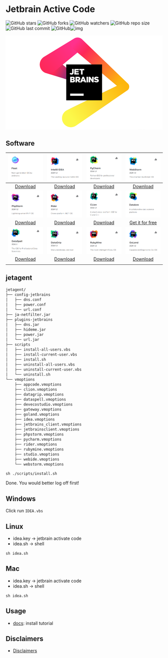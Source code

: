 # Jetbrain Active Code

![GitHub stars](https://img.shields.io/github/stars/duyplus/jetbrain-active) ![GitHub forks](https://img.shields.io/github/forks/duyplus/jetbrain-active) ![GitHub watchers](https://img.shields.io/github/watchers/duyplus/jetbrain-active) ![GitHub repo size](https://img.shields.io/github/repo-size/duyplus/jetbrain-active.svg) ![GitHub last commit](https://img.shields.io/github/last-commit/duyplus/jetbrain-active) ![GitHub](https://img.shields.io/github/license/duyplus/jetbrain-active.svg?style=flat-square)![img](https://hits.dwyl.com/duyplus/jetbrain-active.svg)

![](./img/JetBrains.png)

## Software
|                   ![](./img/Fleet.png)                    |                   ![](./img/IDEA.png)                    |                 ![](./img/Pycharm.png)                  |                  ![](./img/WebStom.png)                  |
| :-------------------------------------------------------: | :------------------------------------------------------: | :-----------------------------------------------------: | :------------------------------------------------------: |
|  [Download](https://www.jetbrains.com/pycharm/download/)  |   [Download](https://www.jetbrains.com/idea/download/)   | [Download](https://www.jetbrains.com/pycharm/download/) | [Download](https://www.jetbrains.com/webstorm/download/) |
|                  ![](./img/PhpStorm.png)                  |                   ![](./img/Rider.png)                   |                  ![](./img/Clion.png)                   |                 ![](./img/Datalore.png)                  |
| [Download](https://www.jetbrains.com/phpstorm/download/)  |  [Download](https://www.jetbrains.com/rider/download/)   |  [Download](https://www.jetbrains.com/clion/download/)  |  [Get it for free](https://www.jetbrains.com/datalore/)  |
|                 ![](./img/DataSpell.png)                  |                 ![](./img/DataGrip.png)                  |                 ![](./img/RubyMine.png)                 |                  ![](./img/GoLand.png)                   |
| [Download](https://www.jetbrains.com/dataspell/download/) | [Download](https://www.jetbrains.com/datagrip/download/) |  [Download](https://www.jetbrains.com/ruby/download/)   |    [Download](https://www.jetbrains.com/go/download/)    |
|                                                           |                                                          |                                                         |                                                          |

## jetagent

```shell
jetagent/
├── config-jetbrains
│   ├── dns.conf
│   ├── power.conf
│   └── url.conf
├── ja-netfilter.jar
├── plugins-jetbrains
│   ├── dns.jar
│   ├── hideme.jar
│   ├── power.jar
│   └── url.jar
├── scripts
│   ├── install-all-users.vbs
│   ├── install-current-user.vbs
│   ├── install.sh
│   ├── uninstall-all-users.vbs
│   ├── uninstall-current-user.vbs
│   └── uninstall.sh
└── vmoptions
    ├── appcode.vmoptions
    ├── clion.vmoptions
    ├── datagrip.vmoptions
    ├── dataspell.vmoptions
    ├── devecostudio.vmoptions
    ├── gateway.vmoptions
    ├── goland.vmoptions
    ├── idea.vmoptions
    ├── jetbrains_client.vmoptions
    ├── jetbrainsclient.vmoptions
    ├── phpstorm.vmoptions
    ├── pycharm.vmoptions
    ├── rider.vmoptions
    ├── rubymine.vmoptions
    ├── studio.vmoptions
    ├── webide.vmoptions
    └── webstorm.vmoptions
```

```shell
sh ./scripts/install.sh
```
Done. You would better log off first!

## Windows
Click run `IDEA.vbs`

## Linux
- idea.key -> jetbrain activate code
- idea.sh -> shell

```shell
sh idea.sh
```

## Mac
- idea.key -> jetbrain activate code
- idea.sh -> shell

```shell
sh idea.sh
```
## Usage

- [docs](./wiki/): install tutorial

## Disclaimers
- [Disclaimers](DISCLAIMER.md)
